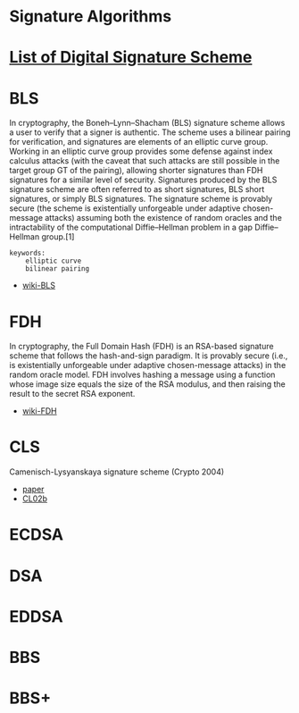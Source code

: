 # Signature Algorithms

# [List of Digital Signature Scheme](https://en.wikipedia.org/wiki/Category:Digital_signature_schemes)

# BLS
In cryptography, the Boneh–Lynn–Shacham (BLS) signature scheme allows a user to verify that a signer is authentic. The scheme uses a bilinear pairing for verification, and signatures are elements of an elliptic curve group. Working in an elliptic curve group provides some defense against index calculus attacks (with the caveat that such attacks are still possible in the target group GT of the pairing), allowing shorter signatures than FDH signatures for a similar level of security. Signatures produced by the BLS signature scheme are often referred to as short signatures, BLS short signatures, or simply BLS signatures. The signature scheme is provably secure (the scheme is existentially unforgeable under adaptive chosen-message attacks) assuming both the existence of random oracles and the intractability of the computational Diffie–Hellman problem in a gap Diffie–Hellman group.[1]
```
keywords:
    elliptic curve
    bilinear pairing
```
- [wiki-BLS](https://en.wikipedia.org/wiki/Boneh%E2%80%93Lynn%E2%80%93Shacham)



# FDH
In cryptography, the Full Domain Hash (FDH) is an RSA-based signature scheme that follows the hash-and-sign paradigm. It is provably secure (i.e., is existentially unforgeable under adaptive chosen-message attacks) in the random oracle model. FDH involves hashing a message using a function whose image size equals the size of the RSA modulus, and then raising the result to the secret RSA exponent.
- [wiki-FDH](https://en.wikipedia.org/wiki/Full_Domain_Hash)


# CLS
Camenisch-Lysyanskaya signature scheme (Crypto 2004)
* [paper](https://eprint.iacr.org/2012/562.pdf)
* [CL02b](https://groups.csail.mit.edu/cis/pubs/lysyanskaya/cl02b.pdf)

# ECDSA

# DSA

# EDDSA

# BBS

# BBS+